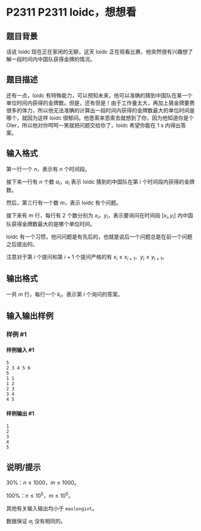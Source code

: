 # P2311 P2311 loidc，想想看

## 题目背景

话说 loidc 现在正在家闲的无聊，这天 loidc 正在观看比赛，他突然很有兴趣想了解一段时间内中国队获得金牌的情况。

## 题目描述

还有一点，loidc 有特殊能力，可以预知未来，他可以准确的猜到中国队在某一个单位时间内获得的金牌数。但是，还有但是！由于工作量太大，再加上猜金牌要费很多的体力，所以他无法准确的计算出一段时间内获得的金牌数最大的单位时间是哪个，就因为这样 loidc 很郁闷。他思索来思索去就想到了你，因为他知道你是个 OIer，所以他对你呵呵一笑就把问题交给你了，loidc 希望你能在 1 s 内得出答案。


## 输入格式

第一行一个 $n$，表示有 $n$ 个时间段。

接下来一行有 $n$ 个数 $a_i$，$a_i$ 表示 loidc 猜到的中国队在第 $i$ 个时间段内获得的金牌数。

然后，第三行有一个数 $m$，表示 loidc 有个问题。

接下来有 $m$ 行，每行有 $2$ 个数分别为 $x_i$，$y_i$，表示要询问在时间段 $[x_i,y_i]$ 内中国队获得金牌数最大的是哪个单位时间。

loidc 有一个习惯，他问问题是有先后的，也就是说后一个问题总是在前一个问题之后提出的。

注意对于第 $i$ 个提问和第 $i+1$ 个提问严格的有 $x_i \le x_{i+1}$、$y_i \le y_{i+1}$。

## 输出格式

一共 $m$ 行，每行一个 $k_i$，表示第 $i$ 个询问的答案。

## 输入输出样例

### 样例 #1

#### 样例输入 #1

```
5
2 3 4 5 6
5
1 1
1 2
2 3
3 4
4 5
```

#### 样例输出 #1

```
1
2
3
4
5
```

## 说明/提示

$30\%$：$n \le 1000$，$m \le 1000$。

$100\%$：$n \le {10}^5$，$m \le {10}^5$。

其他有关输入输出均小于 `maxlongint`。

数据保证 $a_i$ 没有相同的。
